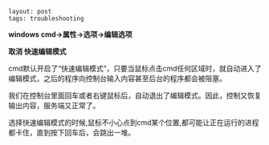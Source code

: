 ```
layout: post
tags: troubleshooting
```

**windows cmd->属性->选项->编辑选项**

**取消 快速编辑模式**

cmd默认开启了“快速编辑模式”，只要当鼠标点击cmd任何区域时，就自动进入了编辑模式，之后的程序向控制台输入内容甚至后台的程序都会被阻塞。

我们在控制台里面回车或者右键鼠标后，自动退出了编辑模式。因此，控制又恢复输出内容，服务端又正常了。

选择快速编辑模式的时候,鼠标不小心点到cmd某个位置,都可能让正在运行的进程都卡住，直到按下回车后，会跳出一堆。

